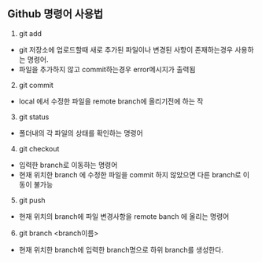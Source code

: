 ## Github 명령어 사용법

1. git add
 - git 저장소에 업로드할때 새로 추가된 파일이나 변경된 사항이 존재하는경우 사용하는 명령어.
 - 파일을 추가하지 않고 commit하는경우 error메시지가 출력됨

2. git commit
 - local 에서 수정한 파일을 remote branch에 올리기전에 하는 작

3. git status
 - 폴더내의 각 파일의 상태를 확인하는 명령어

4. git checkout <branch>
 - 입력한 branch로 이동하는 명령어
 - 현재 위치한 branch 에 수정한 파일을 commit 하지 않았으면 다른 branch로 이동이 불가능

5. git push
 - 현재 위치의 branch에 파일 변경사항을 remote banch 에 올리는 명령어

6. git branch <branch이름>
 - 현재 위치한 branch에 입력한 branch명으로 하위 branch를 생성한다.
